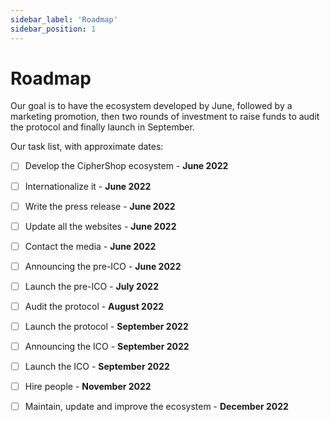 ```yaml
---
sidebar_label: 'Roadmap'
sidebar_position: 1
---
```


# Roadmap

Our goal is to have the ecosystem developed by June, followed by a marketing promotion, then two rounds of investment to raise funds to audit the protocol and finally launch in September.

Our task list, with approximate dates:

- [ ] Develop the CipherShop ecosystem - **June 2022**
- [ ] Internationalize it - **June 2022**
- [ ] Write the press release - **June 2022**
- [ ] Update all the websites - **June 2022**
- [ ] Contact the media - **June 2022**
- [ ] Announcing the pre-ICO - **June 2022**
- [ ] Launch the pre-ICO - **July 2022**
- [ ] Audit the protocol - **August 2022**
- [ ] Launch the protocol - **September 2022**
- [ ] Announcing the ICO - **September 2022**
- [ ] Launch the ICO - **September 2022**
- [ ] Hire people - **November 2022**
- [ ] Maintain, update and improve the ecosystem - **December 2022**
  